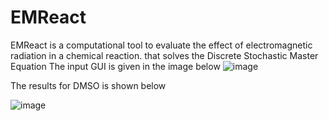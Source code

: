 # EMReact
EMReact is a computational tool to evaluate the effect of electromagnetic radiation in a chemical reaction. that solves the Discrete Stochastic Master Equation 
The input GUI is given in the image below 
![image](https://user-images.githubusercontent.com/11249262/171090464-ed674364-5dca-491f-8c99-0c9e92c8402a.png)



The results for DMSO is shown below 

![image](https://user-images.githubusercontent.com/11249262/171090531-0de83338-80a2-495a-89ec-b9fed551fec6.png)
